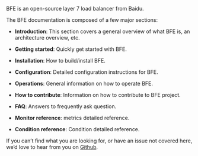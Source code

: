 BFE is an open-source layer 7 load balancer from Baidu.

The BFE documentation is composed of a few major sections:

* **Introduction**: This section covers a general overview of what BFE is, an architecture overview, etc.

* **Getting started**: Quickly get started with BFE.

* **Installation**: How to build/install BFE.

* **Configuration**: Detailed configuration instructions for BFE.

* **Operations**: General information on how to operate BFE.

* **How to contribute**: Information on how to contribute to BFE project.

* **FAQ**: Answers to frequently ask question.

* **Monitor reference**: metrics detailed reference.

* **Condition reference**: Condition detailed reference.

If you can’t find what you are looking for, or have an issue not covered here, we’d love to hear from you on [Github](https://github.com/bfenetworks/bfe/issues).
